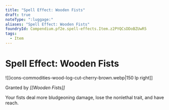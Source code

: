 ```yaml
---
title: "Spell Effect: Wooden Fists"
draft: true
noteType: ":luggage:"
aliases: "Spell Effect: Wooden Fists"
foundryId: Compendium.pf2e.spell-effects.Item.z2PYQCsDDoBZUwR5
tags:
  - Item
---
```


# Spell Effect: Wooden Fists
![[icons-commodities-wood-log-cut-cherry-brown.webp|150 lp right]]

Granted by _[[Wooden Fists]]_

Your fists deal more bludgeoning damage, lose the nonlethal trait, and have reach.
